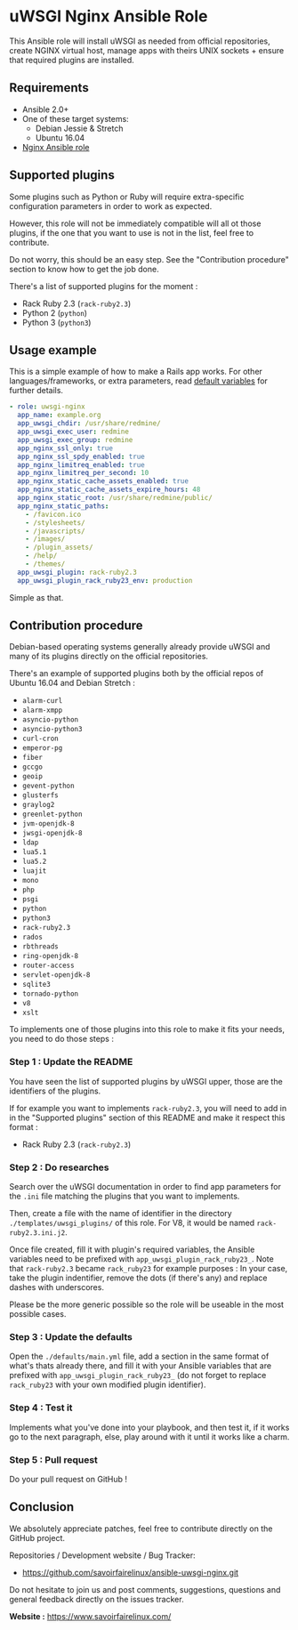uWSGI Nginx Ansible Role
========================

This Ansible role will install uWSGI as needed from official repositories, create NGINX virtual host, manage apps with theirs UNIX sockets + ensure that required plugins are installed.


Requirements
------------

* Ansible 2.0+
* One of these target systems:
    * Debian Jessie & Stretch
    * Ubuntu 16.04
* [Nginx Ansible role][ansible-nginx]


Supported plugins
-----------------

Some plugins such as Python or Ruby will require extra-specific configuration parameters in order to work as expected.

However, this role will not be immediately compatible will all ot those plugins, if the one that you want to use is not in the list, feel free to contribute.

Do not worry, this should be an easy step. See the "Contribution procedure" section to know how to get the job done.

There's a list of supported plugins for the moment :

- Rack Ruby 2.3 (`rack-ruby2.3`)
- Python 2 (`python`)
- Python 3 (`python3`)


Usage example
-------------

This is a simple example of how to make a Rails app works. For other languages/frameworks, or extra parameters, read [default variables](defaults/main.yml) for further details.

```yaml
- role: uwsgi-nginx
  app_name: example.org
  app_uwsgi_chdir: /usr/share/redmine/
  app_uwsgi_exec_user: redmine
  app_uwsgi_exec_group: redmine
  app_nginx_ssl_only: true
  app_nginx_ssl_spdy_enabled: true
  app_nginx_limitreq_enabled: true
  app_nginx_limitreq_per_second: 10
  app_nginx_static_cache_assets_enabled: true
  app_nginx_static_cache_assets_expire_hours: 48
  app_nginx_static_root: /usr/share/redmine/public/
  app_nginx_static_paths:
    - /favicon.ico
    - /stylesheets/
    - /javascripts/
    - /images/
    - /plugin_assets/
    - /help/
    - /themes/
  app_uwsgi_plugin: rack-ruby2.3
  app_uwsgi_plugin_rack_ruby23_env: production
```

Simple as that.


Contribution procedure
----------------------

Debian-based operating systems generally already provide uWSGI and many of its plugins directly on the official repositories.

There's an example of supported plugins both by the official repos of Ubuntu 16.04 and Debian Stretch :

- `alarm-curl`
- `alarm-xmpp`
- `asyncio-python`
- `asyncio-python3`
- `curl-cron`
- `emperor-pg`
- `fiber`
- `gccgo`
- `geoip`
- `gevent-python`
- `glusterfs`
- `graylog2`
- `greenlet-python`
- `jvm-openjdk-8`
- `jwsgi-openjdk-8`
- `ldap`
- `lua5.1`
- `lua5.2`
- `luajit`
- `mono`
- `php`
- `psgi`
- `python`
- `python3`
- `rack-ruby2.3`
- `rados`
- `rbthreads`
- `ring-openjdk-8`
- `router-access`
- `servlet-openjdk-8`
- `sqlite3`
- `tornado-python`
- `v8`
- `xslt`


To implements one of those plugins into this role to make it fits your needs,
you need to do those steps :

### Step 1 : Update the README

You have seen the list of supported plugins by uWSGI upper, those are the identifiers of the plugins.

If for example you want to implements `rack-ruby2.3`, you will need to add in in the "Supported plugins" section of this README and make it respect this format :

- Rack Ruby 2.3 (`rack-ruby2.3`)

### Step 2 : Do researches

Search over the uWSGI documentation in order to find app parameters for the `.ini` file matching the plugins that you want to implements.

Then, create a file with the name of identifier in the directory `./templates/uwsgi_plugins/` of this role. For V8, it would be named `rack-ruby2.3.ini.j2`.

Once file created, fill it with plugin's required variables, the Ansible variables need to be prefixed with `app_uwsgi_plugin_rack_ruby23_`. Note that `rack-ruby2.3` became `rack_ruby23` for example purposes : In your case, take the plugin indentifier, remove the dots (if there's any) and replace dashes with underscores.

Please be the more generic possible so the role will be useable in the most possible cases.

### Step 3 : Update the defaults

Open the `./defaults/main.yml` file, add a section in the same format of what's thats already there, and fill it with your Ansible variables that are prefixed with `app_uwsgi_plugin_rack_ruby23_` (do not forget to replace `rack_ruby23` with your own modified plugin identifier).

### Step 4 : Test it

Implements what you've done into your playbook, and then test it, if it works go to the next paragraph, else, play around with it until it works like a charm.

### Step 5 : Pull request

Do your pull request on GitHub !


Conclusion
----------

We absolutely appreciate patches, feel free to contribute directly on the GitHub project.

Repositories / Development website / Bug Tracker:
- https://github.com/savoirfairelinux/ansible-uwsgi-nginx.git

Do not hesitate to join us and post comments, suggestions, questions and general feedback directly on the issues tracker.

**Website :** https://www.savoirfairelinux.com/


[ansible-nginx]: https://github.com/savoirfairelinux/ansible-nginx
